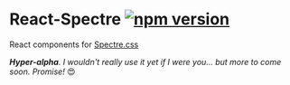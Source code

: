 # React-Spectre [![npm version](https://badge.fury.io/js/react-spectre.svg)](https://badge.fury.io/js/react-spectre)
React components for [Spectre.css](https://github.com/picturepan2/spectre)

_**Hyper-alpha**. I wouldn't really use it yet if I were you... but more to come soon. Promise!_ :heart_eyes:
